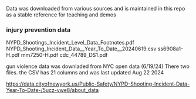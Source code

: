 Data was downloaded from various sources and is maintained in this repo as a stable reference for teaching and demos


### injury prevention data



NYPD_Shootings_Incident_Level_Data_Footnotes.pdfNYPD_Shooting_Incident_Data__Year_To_Date__20240619.csvss6908a1-H.pdfmm7250-H.pdfcdc_44789_DS1.pdf

gun violence data was downladed from NYC open data (6/19/24)
There two files. the CSV has 21 columns and was last updated Aug 22 2024

https://data.cityofnewyork.us/Public-Safety/NYPD-Shooting-Incident-Data-Year-To-Date-/5ucz-vwe8/about_data



